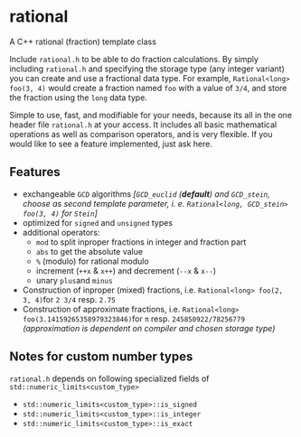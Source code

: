 # rational
A C++ rational (fraction) template class

Include `rational.h` to be able to do fraction calculations. By simply including `rational.h` and specifying the storage 
type (any integer variant) you can create and use a fractional data type. 
For example, `Rational<long> foo(3, 4)` would create a fraction named `foo` with a value of `3/4`, and store the 
fraction using the `long` data type. 

Simple to use, fast, and modifiable for your needs, because its all in the one header file `rational.h` at your access. 
It includes all basic mathematical operations as well as comparison operators, and is very flexible. 
If you would like to see a feature implemented, just ask here.

Features
--------

- exchangeable `GCD` algorithms *[`GCD_euclid` (**default**) and `GCD_stein`, choose as second template parameter, 
i. e. `Rational<long, GCD_stein> foo(3, 4)` for `Stein`]*
- optimized for `signed` and `unsigned` types
- additional operators: 
  - `mod` to split inproper fractions in integer and fraction part
  - `abs` to get the absolute value
  - `%` (modulo) for rational modulo
  - increment (`++x` & `x++`) and decrement (`--x` & `x--`)
  - unary `plus`and `minus`
- Construction of inproper (mixed) fractions, i.e. `Rational<long> foo(2, 3, 4)`for `2 3/4` resp. `2.75`
- Construction of approximate fractions, i.e. `Rational<long> foo(3.14159265358979323846)`for `π` 
  resp. `245850922/78256779` *(approximation is dependent on compiler and chosen storage type)*

Notes for custom number types
-----------------------------

`rational.h` depends on following specialized fields of `std::numeric_limits<custom_type>`
- `std::numeric_limits<custom_type>::is_signed`
- `std::numeric_limits<custom_type>::is_integer`
- `std::numeric_limits<custom_type>::is_exact`
